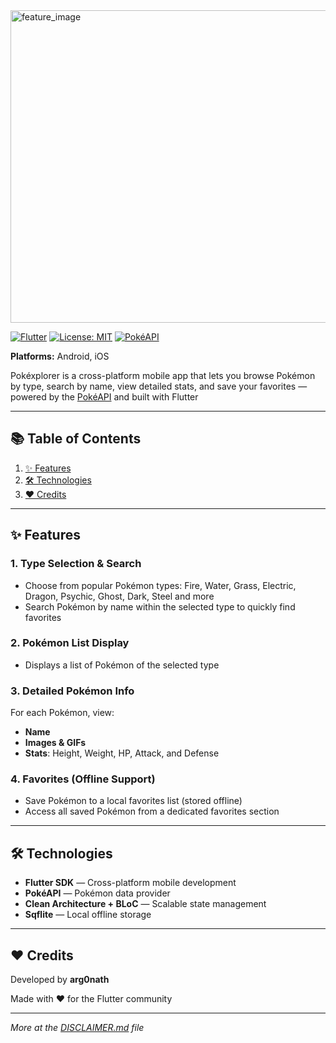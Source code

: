 <img width="1024" height="500" alt="feature_image" src="https://github.com/user-attachments/assets/622aa7a8-2f22-4f14-9464-79b4f10caba5" />


[![Flutter](https://img.shields.io/badge/Flutter-3.22-blue?logo=flutter)](https://flutter.dev/)  [![License: MIT](https://img.shields.io/badge/License-MIT-green.svg)](LICENSE)  [![PokéAPI](https://img.shields.io/badge/API-PokéAPI-red?logo=pokemon)](https://pokeapi.co/)  

**Platforms:** Android, iOS 

Pokéxplorer is a cross-platform mobile app that lets you browse Pokémon by type, search by name, view detailed stats, and save your favorites — powered by the [PokéAPI](https://pokeapi.co/) and built with Flutter

---

## 📚 Table of Contents
1. [✨ Features](#-features)  
2. [🛠 Technologies](#-technologies)  
3. [❤️ Credits](#-credits)

---

## ✨ Features

### 1. **Type Selection & Search**
- Choose from popular Pokémon types: Fire, Water, Grass, Electric, Dragon, Psychic, Ghost, Dark, Steel and more
- Search Pokémon by name within the selected type to quickly find favorites

### 2. **Pokémon List Display**
- Displays a list of Pokémon of the selected type 

### 3. **Detailed Pokémon Info**
For each Pokémon, view:
- **Name**
- **Images & GIFs**
- **Stats**: Height, Weight, HP, Attack, and Defense

### 4. **Favorites (Offline Support)**
- Save Pokémon to a local favorites list (stored offline)
- Access all saved Pokémon from a dedicated favorites section

---

## 🛠 Technologies
- **Flutter SDK** — Cross-platform mobile development  
- **PokéAPI** — Pokémon data provider  
- **Clean Architecture + BLoC** — Scalable state management  
- **Sqflite** — Local offline storage

---

## ❤️ Credits
Developed by **arg0nath**

Made with ❤️ for the Flutter community

---

*More at the [DISCLAIMER.md](DISCLAIMER.md) file*
